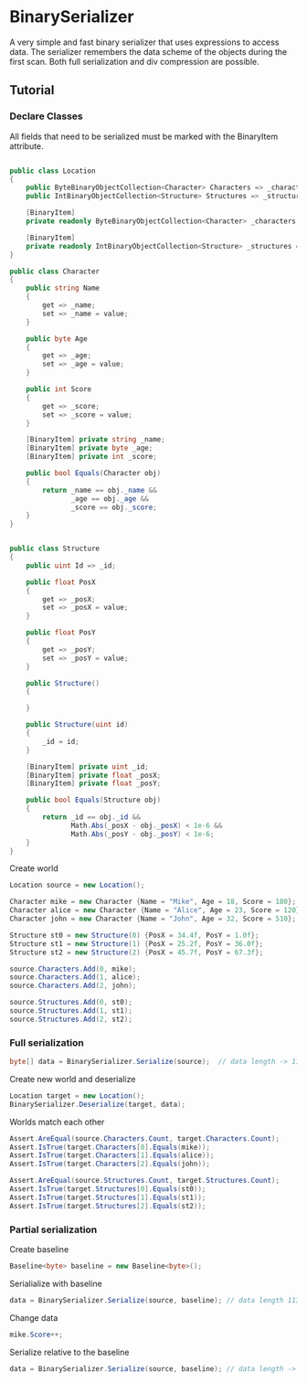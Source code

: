 # BinarySerializer
A very simple and fast binary serializer that uses expressions to access data. The serializer remembers the data scheme of the objects during the first scan. Both full serialization and div compression are possible.
## Tutorial

### Declare Classes
All fields that need to be serialized must be marked with the BinaryItem attribute.
```csharp

public class Location
{
    public ByteBinaryObjectCollection<Character> Characters => _characters;
    public IntBinaryObjectCollection<Structure> Structures => _structures;

    [BinaryItem]
    private readonly ByteBinaryObjectCollection<Character> _characters = new ByteBinaryObjectCollection<Character>();

    [BinaryItem]
    private readonly IntBinaryObjectCollection<Structure> _structures = new IntBinaryObjectCollection<Structure>();
}

public class Character
{
    public string Name
    {
        get => _name;
        set => _name = value;
    }

    public byte Age
    {
        get => _age;
        set => _age = value;
    }

    public int Score
    {
        get => _score;
        set => _score = value;
    }

    [BinaryItem] private string _name;
    [BinaryItem] private byte _age;
    [BinaryItem] private int _score;

    public bool Equals(Character obj)
    {
        return _name == obj._name &&
               _age == obj._age &&
               _score == obj._score;
    }
}


public class Structure
{
    public uint Id => _id;

    public float PosX
    {
        get => _posX;
        set => _posX = value;
    }

    public float PosY
    {
        get => _posY;
        set => _posY = value;
    }

    public Structure()
    {

    }

    public Structure(uint id)
    {
        _id = id;
    }

    [BinaryItem] private uint _id;
    [BinaryItem] private float _posX;
    [BinaryItem] private float _posY;

    public bool Equals(Structure obj)
    {
        return _id == obj._id &&
               Math.Abs(_posX - obj._posX) < 1e-6 &&
               Math.Abs(_posY - obj._posY) < 1e-6;
    }
}
```    
Create world

```csharp
Location source = new Location();

Character mike = new Character {Name = "Mike", Age = 18, Score = 180};
Character alice = new Character {Name = "Alice", Age = 23, Score = 120};
Character john = new Character {Name = "John", Age = 32, Score = 510};

Structure st0 = new Structure(0) {PosX = 34.4f, PosY = 1.0f};
Structure st1 = new Structure(1) {PosX = 25.2f, PosY = 36.0f};
Structure st2 = new Structure(2) {PosX = 45.7f, PosY = 67.3f};

source.Characters.Add(0, mike);
source.Characters.Add(1, alice);
source.Characters.Add(2, john);

source.Structures.Add(0, st0);
source.Structures.Add(1, st1);
source.Structures.Add(2, st2);
``` 
### Full serialization
```csharp
byte[] data = BinarySerializer.Serialize(source);  // data length -> 113 byte
``` 

Create new world and deserialize
```csharp
Location target = new Location();
BinarySerializer.Deserialize(target, data);
``` 
Worlds match each other
```csharp
Assert.AreEqual(source.Characters.Count, target.Characters.Count);
Assert.IsTrue(target.Characters[0].Equals(mike));
Assert.IsTrue(target.Characters[1].Equals(alice));
Assert.IsTrue(target.Characters[2].Equals(john));

Assert.AreEqual(source.Structures.Count, target.Structures.Count);
Assert.IsTrue(target.Structures[0].Equals(st0));
Assert.IsTrue(target.Structures[1].Equals(st1));
Assert.IsTrue(target.Structures[2].Equals(st2));
``` 
### Partial serialization
Create baseline
```csharp
Baseline<byte> baseline = new Baseline<byte>();
``` 
Serialialize with baseline
```csharp
data = BinarySerializer.Serialize(source, baseline); // data length 113 byte, because baseline is empty
```
Change data

```csharp
mike.Score++;
``` 
Serialize relative to the baseline
```csharp
data = BinarySerializer.Serialize(source, baseline); // data length -> 11 byte
``` 
